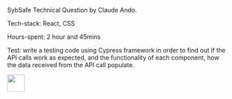SybSafe Technical Question by Claude Ando.

Tech-stack: React, CSS <br>

Hours-spent: 2 hour and 45mins <br>

Test: write a testing code using Cypress framework in order to find out if the API calls work as expected, and the functionality of each component, how the data received from the API call populate.

<img src="https://user-images.githubusercontent.com/99684732/188639677-5b1b4521-ef49-47b2-a718-8b97f98c9a1a.gif" width="40" height="40" />
